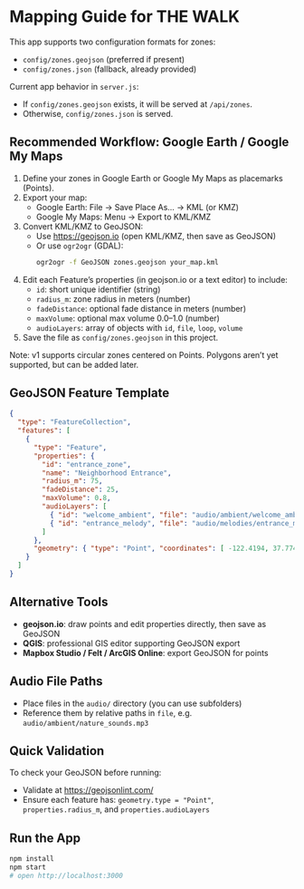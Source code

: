# Mapping Guide for THE WALK

This app supports two configuration formats for zones:

- `config/zones.geojson` (preferred if present)
- `config/zones.json` (fallback, already provided)

Current app behavior in `server.js`:
- If `config/zones.geojson` exists, it will be served at `/api/zones`.
- Otherwise, `config/zones.json` is served.

## Recommended Workflow: Google Earth / Google My Maps

1. Define your zones in Google Earth or Google My Maps as placemarks (Points).
2. Export your map:
   - Google Earth: File → Save Place As… → KML (or KMZ)
   - Google My Maps: Menu → Export to KML/KMZ
3. Convert KML/KMZ to GeoJSON:
   - Use https://geojson.io (open KML/KMZ, then save as GeoJSON)
   - Or use `ogr2ogr` (GDAL):
     ```bash
     ogr2ogr -f GeoJSON zones.geojson your_map.kml
     ```
4. Edit each Feature’s properties (in geojson.io or a text editor) to include:
   - `id`: short unique identifier (string)
   - `radius_m`: zone radius in meters (number)
   - `fadeDistance`: optional fade distance in meters (number)
   - `maxVolume`: optional max volume 0.0–1.0 (number)
   - `audioLayers`: array of objects with `id`, `file`, `loop`, `volume`
5. Save the file as `config/zones.geojson` in this project.

Note: v1 supports circular zones centered on Points. Polygons aren’t yet supported, but can be added later.

## GeoJSON Feature Template

```json
{
  "type": "FeatureCollection",
  "features": [
    {
      "type": "Feature",
      "properties": {
        "id": "entrance_zone",
        "name": "Neighborhood Entrance",
        "radius_m": 75,
        "fadeDistance": 25,
        "maxVolume": 0.8,
        "audioLayers": [
          { "id": "welcome_ambient", "file": "audio/ambient/welcome_ambient.mp3", "loop": true, "volume": 0.7 },
          { "id": "entrance_melody", "file": "audio/melodies/entrance_melody.mp3", "loop": true, "volume": 0.5 }
        ]
      },
      "geometry": { "type": "Point", "coordinates": [ -122.4194, 37.7749 ] }
    }
  ]
}
```

## Alternative Tools

- **geojson.io**: draw points and edit properties directly, then save as GeoJSON
- **QGIS**: professional GIS editor supporting GeoJSON export
- **Mapbox Studio / Felt / ArcGIS Online**: export GeoJSON for points

## Audio File Paths

- Place files in the `audio/` directory (you can use subfolders)
- Reference them by relative paths in `file`, e.g. `audio/ambient/nature_sounds.mp3`

## Quick Validation

To check your GeoJSON before running:
- Validate at https://geojsonlint.com/
- Ensure each feature has: `geometry.type = "Point"`, `properties.radius_m`, and `properties.audioLayers`

## Run the App

```bash
npm install
npm start
# open http://localhost:3000
```

